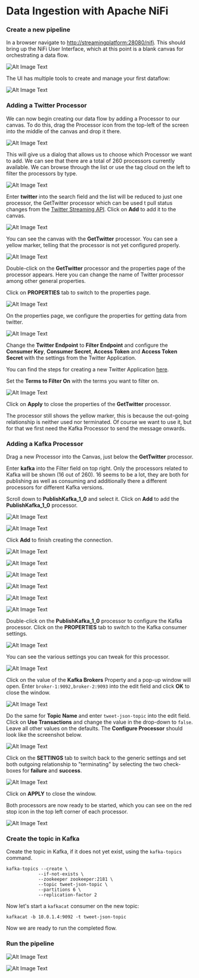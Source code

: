 # Data Ingestion with Apache NiFi
### Create a new pipeline
In a browser navigate to <http://streamingplatform:28080/nifi>. This should bring up the NiFi User Interface, which at this point is a blank canvas for orchestrating a data flow.

![Alt Image Text](./images/nifi-home-screen.png "Schema Registry UI")

The UI has multiple tools to create and manage your first dataflow:

![Alt Image Text](./images/nifi-home-screen-expl.png "Schema Registry UI")

### Adding a Twitter Processor
We can now begin creating our data flow by adding a Processor to our canvas. To do this, drag the Processor icon from the top-left of the screen into the middle of the canvas and drop it there. 

![Alt Image Text](./images/nifi-drag-processor-into-canvas.png "Schema Registry UI")

This will give us a dialog that allows us to choose which Processor we want to add. We can see that there are a total of 260 processors currently available. We can browse through the list or use the tag cloud on the left to filter the processors by type.

![Alt Image Text](./images/nifi-add-processor.png "Schema Registry UI")

Enter **twitter** into the search field and the list will be reduced to just one processor, the GetTwitter processor which can be used t pull status changes from the [Twitter Streaming API](https://developer.twitter.com/en/docs/tweets/filter-realtime/overview). Click on **Add** to add it to the canvas.

![Alt Image Text](./images/nifi-add-processor-search.png "Schema Registry UI")

You can see the canvas with the **GetTwitter** processor. You can see a yellow marker, telling that the processor is not yet configured properly. 

![Alt Image Text](./images/nifi-canvas-with-twitter-processor-1.png "Schema Registry UI")

Double-click on the **GetTwitter** processor and the properties page of the processor appears. Here you can change the name of Twitter processor among other general properties.

Click on **PROPERTIES** tab to switch to the properties page.

![Alt Image Text](./images/nifi-twitter-processor-properties-1.png "Schema Registry UI")

On the properties page, we configure the properties for getting data from twitter.  

![Alt Image Text](./images/nifi-twitter-processor-properties-2.png "Schema Registry UI")

Change the **Twitter Endpoint** to **Filter Endpoint** and configure the **Consumer Key**, **Consumer Secret**, **Access Token** and **Access Token Secret** with the settings from the Twitter Application. 

You can find the steps for creating a new Twitter Application [here](../99-misc/99-twitter-app/README.md). 

Set the **Terms to Filter On** with the terms you want to filter on. 

![Alt Image Text](./images/nifi-twitter-processor-properties-3.png "Schema Registry UI")

Click on **Apply** to close the properties of the **GetTwitter** processor.

The processor still shows the yellow marker, this is because the out-going relationship is neither used nor terminated. Of course we want to use it, but for that we first need the Kafka Processor to send the message onwards. 

### Adding a Kafka Processor
Drag a new Processor into the Canvas, just below the **GetTwitter** processor. 

Enter **kafka** into the Filter field on top right. Only the processors related to Kafka will be shown (16 out of 260). 16 seems to be a lot, they are both for publishing as well as consuming and additionally there a different processors for different Kafka versions.

Scroll down to **PublishKafka\_1\_0** and select it. Click on **Add** to add the **PublishKafka\_1\_0** processor. 
	
![Alt Image Text](./images/nifi-add-processor-search-kafka.png "Schema Registry UI")

![Alt Image Text](./images/nifi-drag-relationship.png "Schema Registry UI")

Click **Add** to finish creating the connection. 

![Alt Image Text](./images/nifi-drag-relationship-create-connection.png "Schema Registry UI")


![Alt Image Text](./images/nifi-show-canvas-with-connection.png "Schema Registry UI")


![Alt Image Text](./images/nifi-show-canvas-with-connection-arranged.png "Schema Registry UI")

![Alt Image Text](./images/nifi-start-get-twitter-processor.png "Schema Registry UI")

![Alt Image Text](./images/nifi-running-get-twitter-processor-queue-up.png "Schema Registry UI")

![Alt Image Text](./images/nifi-stop-get-twitter-processor.png "Schema Registry UI")

Double-click on the **PublishKafka\_1\_0** processor to configure the Kafka processor. Click on the **PROPERTIES** tab to switch to the Kafka consumer settings. 

![Alt Image Text](./images/nifi-kafka-processor-properties-1.png "Schema Registry UI")

You can see the various settings you can tweak for this processor. 

![Alt Image Text](./images/nifi-kafka-processor-properties-2.png "Schema Registry UI")

Click on the value of the **Kafka Brokers** Property and a pop-up window will open.  Enter `broker-1:9092,broker-2:9093` into the edit field and click **OK** to close the window. 

![Alt Image Text](./images/nifi-kafka-processor-properties-3.png "Schema Registry UI")

Do the same for **Topic Name** and enter `tweet-json-topic` into the edit field. Click on **Use Transactions** and change the value in the drop-down to `false`. Leave all other values on the defaults. The **Configure Processor** should look like the screenshot below. 

![Alt Image Text](./images/nifi-kafka-processor-properties-4.png "Schema Registry UI")

Click on the **SETTINGS** tab to switch back to the generic settings and set both outgoing relationship to "terminating" by selecting the two check-boxes for **failure** and **success**. 

![Alt Image Text](./images/nifi-kafka-processor-properties-5.png "Schema Registry UI")

Click on **APPLY** to close the window. 

Both processors are now ready to be started, which you can see on the red stop icon in the top left corner of each processor.

![Alt Image Text](./images/nifi-show-canvas-with-twitter-and-kafka.png "Schema Registry UI")

### Create the topic in Kafka

Create the topic in Kafka, if it does not yet exist, using the `kafka-topics` command. 

```
kafka-topics --create \
			--if-not-exists \
			--zookeeper zookeeper:2181 \
			--topic tweet-json-topic \
			--partitions 6 \
			--replication-factor 2
```

Now let's start a `kafkacat` consumer on the new topic:

```
kafkacat -b 10.0.1.4:9092 -t tweet-json-topic
```

Now we are ready to run the completed flow. 

### Run the pipeline 

![Alt Image Text](./images/nifi-start-canvas-with-twitter-and-kafka.png "Schema Registry UI")


![Alt Image Text](./images/nifi-running-canvas-with-twitter-and-kafka.png "Schema Registry UI")
